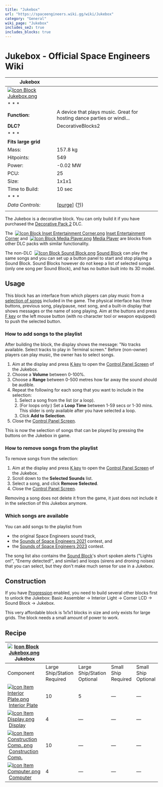 ```yaml
---
title: "Jukebox"
url: "https://spaceengineers.wiki.gg/wiki/Jukebox"
category: "General"
wiki_page: "Jukebox"
includes_se2: true
includes_blocks: true
---
```


# Jukebox - Official Space Engineers Wiki

| Jukebox |     |
| --- | --- |
| [![Icon Block Jukebox.png](https://spaceengineers.wiki.gg/images/Icon_Block_Jukebox.png?9ae196)](https://spaceengineers.wiki.gg/wiki/File:Icon_Block_Jukebox.png) |     |
| * * * |     |
| **Function:** | A device that plays music. Great for hosting dance parties or windi... |
| **DLC?** | DecorativeBlocks2 |
| * * * |     |
| **Fits large grid** |     |
| Mass: | 157.8 kg |
| Hitpoints: | 549 |
| Power: | \-0.02 MW |
| PCU: | 25  |
| Size: | 1x1x1 |
| Time to Build: | 10 sec |
| * * * |     |
| _Data Controls:_ | \[[purge](https://spaceengineers.wiki.gg/wiki/Jukebox?action=purge)\] ([?](https://spaceengineers.wiki.gg/wiki/Template:Info_Block))) |
|     |     |

The Jukebox is a decorative block. You can only build it if you have purchased the [Decorative Pack 2](https://spaceengineers.wiki.gg/wiki/Decorative_Pack_2 "Decorative Pack 2") DLC.

The  [![Icon Block Inset Entertainment Corner.png](https://spaceengineers.wiki.gg/images/thumb/Icon_Block_Inset_Entertainment_Corner.png/21px-Icon_Block_Inset_Entertainment_Corner.png?f7bb37)](https://spaceengineers.wiki.gg/wiki/Inset_Entertainment_Corner "Inset Entertainment Corner") [Inset Entertainment Corner](https://spaceengineers.wiki.gg/wiki/Inset_Entertainment_Corner "Inset Entertainment Corner") and  [![Icon Block Media Player.png](https://spaceengineers.wiki.gg/images/thumb/Icon_Block_Media_Player.png/21px-Icon_Block_Media_Player.png?680c4f)](https://spaceengineers.wiki.gg/wiki/Media_Player "Media Player") [Media Player](https://spaceengineers.wiki.gg/wiki/Media_Player "Media Player") are blocks from other DLC packs with similar functionality.

The non-DLC  [![Icon Block Sound Block.png](https://spaceengineers.wiki.gg/images/thumb/Icon_Block_Sound_Block.png/21px-Icon_Block_Sound_Block.png?ace8e6)](https://spaceengineers.wiki.gg/wiki/Sound_Block "Sound Block") [Sound Block](https://spaceengineers.wiki.gg/wiki/Sound_Block "Sound Block") can play the same songs and you can set up a button panel to start and stop playing a Sound Block. Sound Blocks however do not keep a list of selected songs (only one song per Sound Block), and has no button built into its 3D model.

## Usage

This block has an interface from which players can play music from a [selection of songs](https://spaceengineers.wiki.gg/wiki/Music "Music") included in the game. The physical interface has three buttons, previous song, play/pause, next song, and a built-in display that shows messages or the name of song playing. Aim at the buttons and press [F key](https://spaceengineers.wiki.gg/wiki/Key_Bindings "Key Bindings") or the left mouse button (with no character tool or weapon equipped) to push the selected button.

### How to add songs to the playlist

After building the block, the display shows the message: "No tracks available. Select tracks to play in Terminal screen." Before (non-owner) players can play music, the owner has to select songs.

1.  Aim at the display and press [K key](https://spaceengineers.wiki.gg/wiki/Key_Bindings "Key Bindings") to open the [Control Panel Screen](https://spaceengineers.wiki.gg/wiki/Control_Panel_Screen "Control Panel Screen") of the Jukebox.
2.  Choose a **Volume** between 0-100%.
3.  Choose a **Range** between 0-500 metres how far away the sound should be audible.
4.  Repeat the following for each song that you want to include in the selection:
    1.  Select a song from the list (or a loop).
    2.  (For loops only:) Set a **Loop Time** between 1-59 secs or 1-30 mins. This slider is only available after you have selected a loop.
    3.  Click **Add to Selection**.
5.  Close the [Control Panel Screen](https://spaceengineers.wiki.gg/wiki/Control_Panel_Screen "Control Panel Screen").

This is now the selection of songs that can be played by pressing the buttons on the Jukebox in game.

### How to remove songs from the playlist

To remove songs from the selection:

1.  Aim at the display and press [K key](https://spaceengineers.wiki.gg/wiki/Key_Bindings "Key Bindings") to open the [Control Panel Screen](https://spaceengineers.wiki.gg/wiki/Control_Panel_Screen "Control Panel Screen") of the Jukebox.
2.  Scroll down to the **Selected Sounds** list.
3.  Select a song, and click **Remove Selected**.
4.  Close the [Control Panel Screen](https://spaceengineers.wiki.gg/wiki/Control_Panel_Screen "Control Panel Screen").

Removing a song does not delete it from the game, it just does not include it in the selection of this Jukebox anymore.

### Which songs are available

You can add songs to the playlist from

*   the original Space Engineers sound track,
*   the [Sounds of Space Engineers 2021](https://spaceengineers.wiki.gg/wiki/Sounds_of_Space_Engineers_\(2021_Competition\) "Sounds of Space Engineers (2021 Competition)") contest, and
*   the [Sounds of Space Engineers 2023](https://spaceengineers.wiki.gg/wiki/Sounds_of_Space_Engineers_2023 "Sounds of Space Engineers 2023") contest.

The song list also contains the [Sound Block](https://spaceengineers.wiki.gg/wiki/Sound_Block "Sound Block")'s short spoken alerts ("Lights on!", "Enemy detected!", and similar) and loops (sirens and droning noises) that you can select, but they don't make much sense for use in a Jukebox.

## Construction

If you have [Progression](https://spaceengineers.wiki.gg/wiki/Progression "Progression") enabled, you need to build several other blocks first to unlock the Jukebox: Basic Assembler -> Interior Light -> Corner LCD -> Sound Block -> Jukebox.

This very affordable block is 1x1x1 blocks in size and only exists for large grids. The block needs a small amount of power to work.

## Recipe

| [![Icon Block Jukebox.png](https://spaceengineers.wiki.gg/images/thumb/Icon_Block_Jukebox.png/21px-Icon_Block_Jukebox.png?9ae196)](https://spaceengineers.wiki.gg/wiki/Jukebox "Jukebox") Jukebox |     |     |     |     |
| --- | --- | --- | --- | --- |
| Component | Large Ship/Station  <br>Required | Large Ship/Station  <br>Optional | Small Ship  <br>Required | Small Ship  <br>Optional |
| [![Icon Item Interior Plate.png](https://spaceengineers.wiki.gg/images/thumb/Icon_Item_Interior_Plate.png/21px-Icon_Item_Interior_Plate.png?d80f8e)](https://spaceengineers.wiki.gg/wiki/Interior_Plate "Interior Plate") [Interior Plate](https://spaceengineers.wiki.gg/wiki/Interior_Plate "Interior Plate") | 10  | 5   | —   | —   |
| [![Icon Item Display.png](https://spaceengineers.wiki.gg/images/thumb/Icon_Item_Display.png/21px-Icon_Item_Display.png?a444bc)](https://spaceengineers.wiki.gg/wiki/Display "Display") [Display](https://spaceengineers.wiki.gg/wiki/Display "Display") | 4   | —   | —   | —   |
| [![Icon Item Construction Comp..png](https://spaceengineers.wiki.gg/images/thumb/Icon_Item_Construction_Comp..png/21px-Icon_Item_Construction_Comp..png?cdc26f)](https://spaceengineers.wiki.gg/wiki/Construction_Comp. "Construction Comp.") [Construction Comp.](https://spaceengineers.wiki.gg/wiki/Construction_Comp. "Construction Comp.") | 10  | —   | —   | —   |
| [![Icon Item Computer.png](https://spaceengineers.wiki.gg/images/thumb/Icon_Item_Computer.png/21px-Icon_Item_Computer.png?65c1a4)](https://spaceengineers.wiki.gg/wiki/Computer "Computer") [Computer](https://spaceengineers.wiki.gg/wiki/Computer "Computer") | 4   | —   | —   | —   |